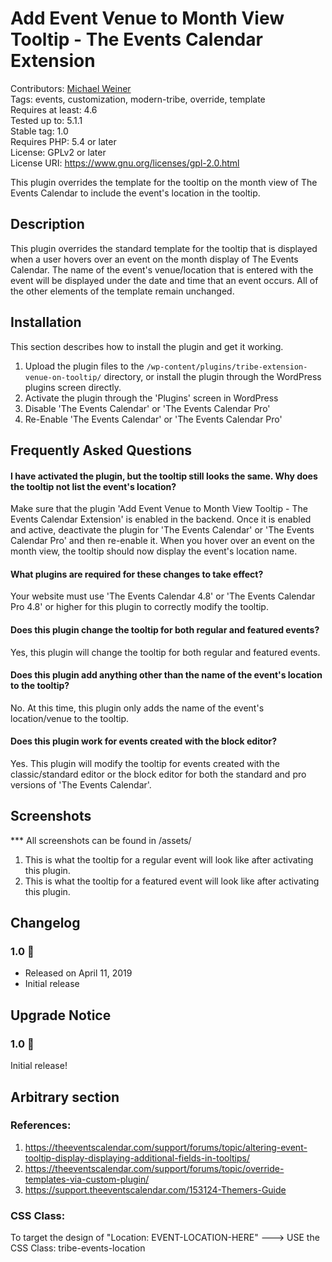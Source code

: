 # Add Event Venue to Month View Tooltip - The Events Calendar Extension
Contributors: [Michael Weiner] <br>
Tags: events, customization, modern-tribe, override, template <br>
Requires at least: 4.6 <br>
Tested up to: 5.1.1 <br>
Stable tag: 1.0 <br>
Requires PHP: 5.4 or later <br>
License: GPLv2 or later <br>
License URI: https://www.gnu.org/licenses/gpl-2.0.html <br>

This plugin overrides the template for the tooltip on the month view of The Events Calendar to include the event's location in the tooltip.

## Description

This plugin overrides the standard template for the tooltip that is displayed when a user hovers over an event on the month display of The Events Calendar. The name of the event's venue/location that is entered with the event will be displayed under the date and time that an event occurs. All of the other elements of the template remain unchanged.

## Installation

This section describes how to install the plugin and get it working.

1. Upload the plugin files to the `/wp-content/plugins/tribe-extension-venue-on-tooltip/` directory, or install the plugin through the WordPress plugins screen directly.
2. Activate the plugin through the 'Plugins' screen in WordPress
3. Disable 'The Events Calendar' or 'The Events Calendar Pro'
4. Re-Enable 'The Events Calendar' or 'The Events Calendar Pro'

## Frequently Asked Questions

#### I have activated the plugin, but the tooltip still looks the same. Why does the tooltip not list the event's location?

Make sure that the plugin 'Add Event Venue to Month View Tooltip - The Events Calendar Extension' is enabled in the backend. Once it is enabled and active, deactivate the plugin for 'The Events Calendar' or 'The Events Calendar Pro' and then re-enable it. When you hover over an event on the month view, the tooltip should now display the event's location name.

#### What plugins are required for these changes to take effect?

Your website must use 'The Events Calendar 4.8' or 'The Events Calendar Pro 4.8' or higher for this plugin to correctly modify the tooltip.

#### Does this plugin change the tooltip for both regular and featured events?

Yes, this plugin will change the tooltip for both regular and featured events.

#### Does this plugin add anything other than the name of the event's location to the tooltip?

No. At this time, this plugin only adds the name of the event's location/venue to the tooltip.

#### Does this plugin work for events created with the block editor?

Yes. This plugin will modify the tooltip for events created with the classic/standard editor or the block editor for both the standard and pro versions of 'The Events Calendar'.

## Screenshots
*** All screenshots can be found in /assets/ <br>

1. This is what the tooltip for a regular event will look like after activating this plugin.
2. This is what the tooltip for a featured event will look like after activating this plugin.

## Changelog

### 1.0 🎉
* Released on April 11, 2019
* Initial release

## Upgrade Notice

### 1.0 🎉
Initial release!

## Arbitrary section

### References:
1. https://theeventscalendar.com/support/forums/topic/altering-event-tooltip-display-displaying-additional-fields-in-tooltips/
2. https://theeventscalendar.com/support/forums/topic/override-templates-via-custom-plugin/
3. https://support.theeventscalendar.com/153124-Themers-Guide

### CSS Class:
To target the design of "Location: EVENT-LOCATION-HERE" ---> USE the CSS Class: tribe-events-location

[Michael Weiner]: https://profiles.wordpress.org/vikings412/
